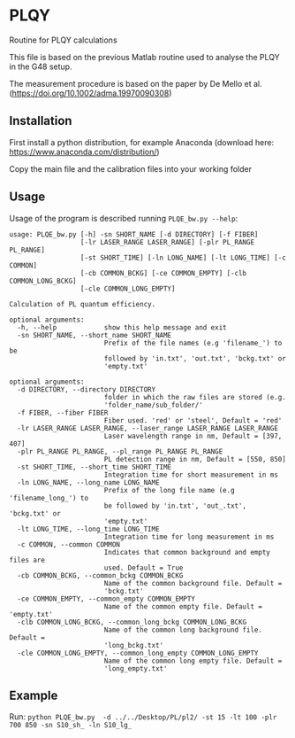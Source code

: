 # PLQY
Routine for PLQY calculations

This file is based on the previous Matlab routine used to analyse the PLQY in the G48 setup.

The measurement procedure is based on the paper by De Mello et al. (https://doi.org/10.1002/adma.19970090308)

## Installation
First install a python distribution, for example Anaconda (download here: https://www.anaconda.com/distribution/)

Copy the main file and the calibration files into your working folder

## Usage
Usage of the program is described running `PLQE_bw.py --help`:

```
usage: PLQE_bw.py [-h] -sn SHORT_NAME [-d DIRECTORY] [-f FIBER]
                  [-lr LASER_RANGE LASER_RANGE] [-plr PL_RANGE PL_RANGE]
                  [-st SHORT_TIME] [-ln LONG_NAME] [-lt LONG_TIME] [-c COMMON]
                  [-cb COMMON_BCKG] [-ce COMMON_EMPTY] [-clb COMMON_LONG_BCKG]
                  [-cle COMMON_LONG_EMPTY]

Calculation of PL quantum efficiency.

optional arguments:
  -h, --help            show this help message and exit
  -sn SHORT_NAME, --short_name SHORT_NAME
                        Prefix of the file names (e.g 'filename_') to be
                        followed by 'in.txt', 'out.txt', 'bckg.txt' or
                        'empty.txt'

optional arguments:
  -d DIRECTORY, --directory DIRECTORY
                        folder in which the raw files are stored (e.g.
                        'folder_name/sub_folder/'
  -f FIBER, --fiber FIBER
                        Fiber used. 'red' or 'steel', Default = 'red'
  -lr LASER_RANGE LASER_RANGE, --laser_range LASER_RANGE LASER_RANGE
                        Laser wavelength range in nm, Default = [397, 407]
  -plr PL_RANGE PL_RANGE, --pl_range PL_RANGE PL_RANGE
                        PL detection range in nm, Default = [550, 850]
  -st SHORT_TIME, --short_time SHORT_TIME
                        Integration time for short measurement in ms
  -ln LONG_NAME, --long_name LONG_NAME
                        Prefix of the long file name (e.g 'filename_long_') to
                        be followed by 'in.txt', 'out_.txt', 'bckg.txt' or
                        'empty.txt'
  -lt LONG_TIME, --long_time LONG_TIME
                        Integration time for long measurement in ms
  -c COMMON, --common COMMON
                        Indicates that common background and empty files are
                        used. Default = True
  -cb COMMON_BCKG, --common_bckg COMMON_BCKG
                        Name of the common background file. Default =
                        'bckg.txt'
  -ce COMMON_EMPTY, --common_empty COMMON_EMPTY
                        Name of the common empty file. Default = 'empty.txt'
  -clb COMMON_LONG_BCKG, --common_long_bckg COMMON_LONG_BCKG
                        Name of the common long background file. Default =
                        'long_bckg.txt'
  -cle COMMON_LONG_EMPTY, --common_long_empty COMMON_LONG_EMPTY
                        Name of the common long empty file. Default =
                        'long_empty.txt'
  ```
  
  ## Example
  Run: 
  `python PLQE_bw.py  -d ../../Desktop/PL/pl2/ -st 15 -lt 100 -plr 700 850 -sn S10_sh_ -ln S10_lg_`
